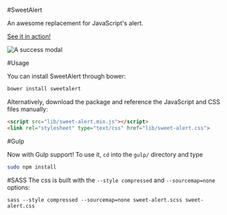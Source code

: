 #SweetAlert

An awesome replacement for JavaScript's alert.

[See it in action!](http://tristanedwards.me/sweetalert)

![A success modal](https://raw.github.com/t4t5/sweetalert/master/sweetalert.gif)

#Usage

You can install SweetAlert through bower:

```bash
bower install sweetalert
```

Alternatively, download the package and reference the JavaScript and CSS files manually:

```html
<script src="lib/sweet-alert.min.js"></script>
<link rel="stylesheet" type="text/css" href="lib/sweet-alert.css">
```
#Gulp

Now with Gulp support!
To use it, `cd` into the `gulp/` directory and type
```bash
sudo npm install
```

#SASS
The css is built with the `--style compressed` and `--sourcemap=none` options:

    sass --style compressed --sourcemap=none sweet-alert.scss sweet-alert.css